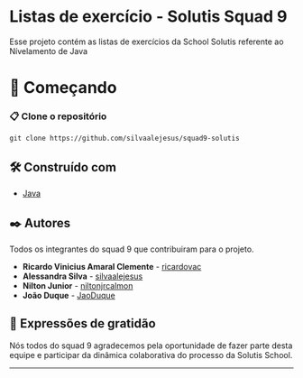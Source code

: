 # Listas de exercício - Solutis Squad 9

Esse projeto contém as listas de exercícios da School Solutis referente ao Nívelamento de Java

# 🚀 Começando

### 📋 Clone o repositório

```
git clone https://github.com/silvaalejesus/squad9-solutis
```

## 🛠️ Construído com

- [Java](https://www.oracle.com/java/technologies/javase/jdk20-archive-downloads.html)

## ✒️ Autores

Todos os integrantes do squad 9 que contribuiram para o projeto.

- **Ricardo Vinicius Amaral Clemente** - [ricardovac](https://github.com/ricardovac)
- **Alessandra Silva** - [silvaalejesus](https://github.com/silvaalejesus)
- **Nilton Junior** - [niltonjrcalmon](https://github.com/niltonjrcalmon)
- **João Duque** - [JaoDuque](https://github.com/JaoDuque)

## 🎁 Expressões de gratidão

Nós todos do squad 9 agradecemos pela oportunidade de fazer parte desta equipe e participar da dinâmica colaborativa do processo da Solutis School.

---
